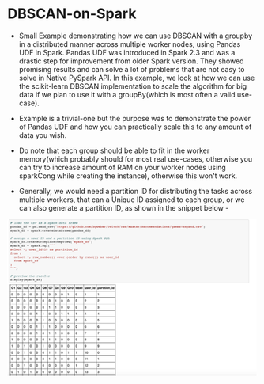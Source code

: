 # DBSCAN-on-Spark
* Small Example demonstrating how we can use DBSCAN with a groupby in a distributed manner across multiple worker nodes, using Pandas UDF in Spark. Pandas UDF was introduced in Spark 2.3 and was a drastic step for improvement from older Spark version. They showed promising results and can solve a lot of 
problems that are not easy to solve in Native PySpark API. In this example, we look at how we can use the scikit-learn DBSCAN implementation to scale the algorithm for big data if we plan to use it with a groupBy(which is most often a valid use-case).

* Example is a trivial-one but the purpose was to demonstrate the power of Pandas UDF and how you can practically scale this to any amount of data you wish.

* Do note that each group should be able to fit in the worker memory(which probably should for most real use-cases, otherwise you can try to increase amount of RAM on your worker nodes using sparkCong while creating the instance), otherwise this won't work.

* Generally, we would need a partition ID for distributing the tasks across multiple workers, that can a Unique ID assigned to each group, or we can also generate a partition ID, as shown in the snippet below - 

![](./partitionId_example.png)
